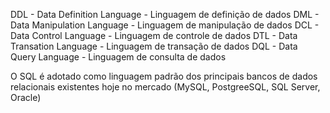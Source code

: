 DDL - Data Definition Language - Linguagem de definição de dados
DML - Data Manipulation Language - Linguagem de manipulação de dados
DCL - Data Control Language - Linguagem de controle de dados
DTL - Data Transation Language - Linguagem de transação de dados
DQL - Data Query Language - Linguagem de consulta de dados

O SQL é adotado como linguagem padrão dos principais bancos de dados relacionais existentes hoje no mercado
(MySQL, PostgreeSQL, SQL Server, Oracle)